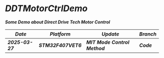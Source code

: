 # ***DDTMotorCtrlDemo***
***Some Demo about Direct Drive Tech Motor Control***

|***Date***|***Platform***|***Update***|***Branch***|
|------------|----------|--------------|------------|
|***2025-03-27***|***STM32F407VET6***|***MIT Mode Control Method***|***Code***|
